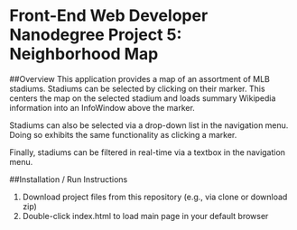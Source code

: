 Front-End Web Developer Nanodegree Project 5: Neighborhood Map
==============================================================
##Overview
This application provides a map of an assortment of MLB stadiums. Stadiums can be
selected by clicking on their marker. This centers the map on the selected stadium
and loads summary Wikipedia information into an InfoWindow above the marker.

Stadiums can also be selected via a drop-down list in the navigation menu. Doing so
exhibits the same functionality as clicking a marker.

Finally, stadiums can be filtered in real-time via a textbox in the navigation
menu.

##Installation / Run Instructions
1. Download project files from this repository (e.g., via clone or download zip)
2. Double-click index.html to load main page in your default browser